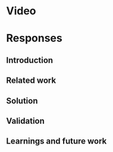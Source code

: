 # Video
# Responses
## Introduction
## Related work
## Solution
## Validation
## Learnings and future work
